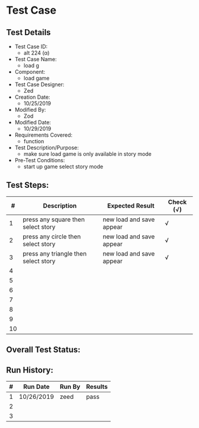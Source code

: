 # Test Case 

## Test Details

* Test Case ID:
  * alt 224 (α)
* Test Case Name:
  * load g
* Component: 
  * load game 
* Test Case Designer:
  * Zed
* Creation Date:
  * 10/25/2019
* Modified By:
  * Zod
* Modified Date:
  * 10/29/2019
* Requirements Covered:
  * function
* Test Description/Purpose:
  * make sure load game is only available in story mode
* Pre-Test Conditions:
  * start up game select story mode 
## Test Steps: 
| # | Description | Expected Result | Check (√) |
| --- | --- | --- | --- |
| 1 |press any square then select story| new load and save appear|√ |			
| 2 |press any circle then select story |new load and save appear|√ |			
| 3 |press any triangle then select story |new load and save appear|√ |		
| 4 | | | |			
| 5 | | | |			
| 6 | | | |			
| 7 | | | |			
| 8 | | | |			
| 9 | | | |			
| 10 | | | |			

## Overall Test Status:



## Run History:
| # |	Run Date |	Run By |	Results |
| --- | --- | --- | --- |
| 1 | 10/26/2019| zeed|pass |			
| 2 | | | |			
| 3 | | | |			

